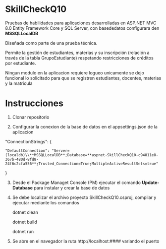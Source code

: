# SkillCheckQ10

Pruebas de habilidades para aplicaciones desarrolladas en ASP.NET MVC 8.0 Entity Framework Core y SQL Server, con basededatos configurara den **MSSQLLocalDB**

Diseñada como parte de una prueba técnica. 

Permite la gestión de estudiantes, materias y su inscripción (relación a través de la tabla GrupoEstudiante) respetando restricciones de créditos por estudiante.

Ningun modulo en la aplicacion requiere logueo unicamente se dejo funcional lo solicitado para que se registren estudiantes, docentes, materias y la matricula

# Instrucciones 

1. Clonar repositorio

2. Configurar la conexion  de la base de datos en el appsettings.json de la aplicacion

  "ConnectionStrings": {

    "DefaultConnection": "Server=(localdb)\\**MSSQLLocalDB**;Database=**aspnet-SkillCheckQ10-c94811e8-367b-480d-8fd8-24f6c2cfa556**;Trusted_Connection=True;MultipleActiveResultSets=true"

  }

3. Desde el Package Managet Console (PM) ejecutar el comando **Update-Database** para instalar y crear la base de datos
4. Se debe localizar el archivo proyecto SkillCheckQ10.csproj, compilar y ejecutar mediante los comandos
   
     dotnet clean
   
     dotnet build
   
     dotnet run
   
6. Se abre en el navegador la ruta  http://localhost:#### variando el puerto
